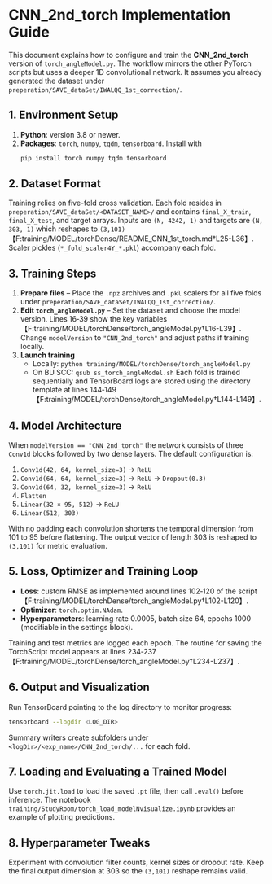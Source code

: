 # CNN_2nd_torch Implementation Guide

This document explains how to configure and train the **CNN_2nd_torch** version of `torch_angleModel.py`.  The workflow mirrors the other PyTorch scripts but uses a deeper 1D convolutional network.  It assumes you already generated the dataset under `preperation/SAVE_dataSet/IWALQQ_1st_correction/`.

## 1. Environment Setup

1. **Python**: version 3.8 or newer.
2. **Packages**: `torch`, `numpy`, `tqdm`, `tensorboard`.  Install with
   ```bash
   pip install torch numpy tqdm tensorboard
   ```

## 2. Dataset Format

Training relies on five-fold cross validation.  Each fold resides in
`preperation/SAVE_dataSet/<DATASET_NAME>/` and contains `final_X_train`,
`final_X_test`, and target arrays.  Inputs are `(N, 4242, 1)` and targets are `(N, 303, 1)` which reshapes to `(3,101)`【F:training/MODEL/torchDense/README_CNN_1st_torch.md†L25-L36】.
Scaler pickles (`*_fold_scaler4Y_*.pkl`) accompany each fold.

## 3. Training Steps

1. **Prepare files** – Place the `.npz` archives and `.pkl` scalers for all five
   folds under `preperation/SAVE_dataSet/IWALQQ_1st_correction/`.
2. **Edit `torch_angleModel.py`** – Set the dataset and choose the model version.
   Lines 16‑39 show the key variables【F:training/MODEL/torchDense/torch_angleModel.py†L16-L39】.
   Change `modelVersion` to `"CNN_2nd_torch"` and adjust paths if training locally.
3. **Launch training**
   - Locally: `python training/MODEL/torchDense/torch_angleModel.py`
   - On BU SCC: `qsub ss_torch_angleModel.sh`
   Each fold is trained sequentially and TensorBoard logs are stored using the
   directory template at lines 144‑149【F:training/MODEL/torchDense/torch_angleModel.py†L144-L149】.

## 4. Model Architecture

When `modelVersion == "CNN_2nd_torch"` the network consists of three
`Conv1d` blocks followed by two dense layers.  The default configuration is:

1. `Conv1d(42, 64, kernel_size=3)` → `ReLU`
2. `Conv1d(64, 64, kernel_size=3)` → `ReLU` → `Dropout(0.3)`
3. `Conv1d(64, 32, kernel_size=3)` → `ReLU`
4. `Flatten`
5. `Linear(32 × 95, 512)` → `ReLU`
6. `Linear(512, 303)`

With no padding each convolution shortens the temporal dimension from 101 to 95
before flattening.  The output vector of length 303 is reshaped to `(3,101)` for
metric evaluation.

## 5. Loss, Optimizer and Training Loop

- **Loss**: custom RMSE as implemented around lines 102‑120 of the script【F:training/MODEL/torchDense/torch_angleModel.py†L102-L120】.
- **Optimizer**: `torch.optim.NAdam`.
- **Hyperparameters**: learning rate 0.0005, batch size 64, epochs 1000 (modifiable in the settings block).

Training and test metrics are logged each epoch.  The routine for saving the
TorchScript model appears at lines 234‑237【F:training/MODEL/torchDense/torch_angleModel.py†L234-L237】.

## 6. Output and Visualization

Run TensorBoard pointing to the log directory to monitor progress:
```bash
tensorboard --logdir <LOG_DIR>
```
Summary writers create subfolders under `<logDir>/<exp_name>/CNN_2nd_torch/...`
for each fold.

## 7. Loading and Evaluating a Trained Model

Use `torch.jit.load` to load the saved `.pt` file, then call `.eval()` before
inference.  The notebook `training/StudyRoom/torch_load_modelNvisualize.ipynb`
provides an example of plotting predictions.

## 8. Hyperparameter Tweaks

Experiment with convolution filter counts, kernel sizes or dropout rate.  Keep
the final output dimension at 303 so the `(3,101)` reshape remains valid.

